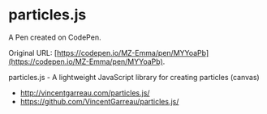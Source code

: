 # particles.js

A Pen created on CodePen.

Original URL: [https://codepen.io/MZ-Emma/pen/MYYoaPb](https://codepen.io/MZ-Emma/pen/MYYoaPb).

particles.js - A lightweight JavaScript library for creating particles (canvas)

- http://vincentgarreau.com/particles.js/
- https://github.com/VincentGarreau/particles.js/